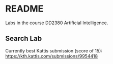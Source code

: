 # README
Labs in the course DD2380 Artificial Intelligence.

## Search Lab
Currently best Kattis submission (score of 15): https://kth.kattis.com/submissions/9954418
